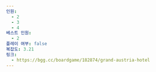 ```yaml
---
인원:
  - 2
  - 3
  - 4
베스트 인원:
  - 2
플레이 여부: false
복잡도: 3.21
링크:
  - https://bgg.cc/boardgame/182874/grand-austria-hotel
---
```

